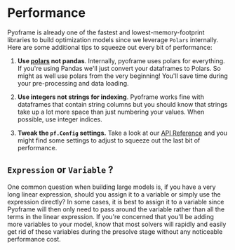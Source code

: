 # Performance

Pyoframe is already one of the fastest and lowest-memory-footprint libraries to build optimization models since we leverage `Polars` internally. Here are some additional tips to squeeze out every bit of performance:

1. **Use [polars](https://pola.rs/) not pandas**. Internally, pyoframe uses polars for everything. If you're using Pandas we'll just convert your dataframes to Polars. So might as well use polars from the very beginning! You'll save time during your pre-processing and data loading.

2. **Use integers not strings for indexing**. Pyoframe works fine with dataframes that contain string columns but you should know that strings take up a lot more space than just numbering your values. When possible, use integer indices.

3. **Tweak the `pf.Config` settings.** Take a look at our [API Reference](../../reference/) and you might find some settings to adjust to squeeze out the last bit of performance.

## `Expression` or `Variable` ?

One common question when building large models is, if you have a very long linear expression, should you assign it to a variable or simply use the expression directly? In some cases, it is best to assign it to a variable since Pyoframe will then only need to pass around the variable rather than all the terms in the linear expression. If you're concerned that you'll be adding more variables to your model, know that most solvers will rapidly and easily get rid of these variables during the presolve stage without any noticeable performance cost.